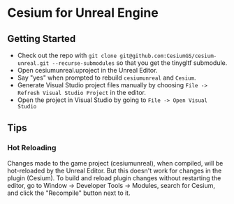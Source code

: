 # Cesium for Unreal Engine

## Getting Started

* Check out the repo with `git clone git@github.com:CesiumGS/cesium-unreal.git --recurse-submodules` so that you get the tinygltf submodule.
* Open cesiumunreal.uproject in the Unreal Editor.
* Say "yes" when prompted to rebuild `cesiumunreal` and `Cesium`.
* Generate Visual Studio project files manually by choosing `File -> Refresh Visual Studio Project` in the editor.
* Open the project in Visual Studio by going to `File -> Open Visual Studio`

## Tips

### Hot Reloading

Changes made to the game project (cesiumunreal), when compiled, will be hot-reloaded by the Unreal Editor. But this doesn't work for changes in the plugin (Cesium). To build and reload plugin changes without restarting the editor, go to Window -> Developer Tools -> Modules, search for Cesium, and click the "Recompile" button next to it.
